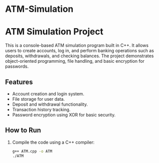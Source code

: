 # ATM-Simulation
# ATM Simulation Project

This is a console-based ATM simulation program built in C++. It allows users to create accounts, log in, and perform banking operations such as deposits, withdrawals, and checking balances. The project demonstrates object-oriented programming, file handling, and basic encryption for passwords.

## Features
- Account creation and login system.
- File storage for user data.
- Deposit and withdrawal functionality.
- Transaction history tracking.
- Password encryption using XOR for basic security.

## How to Run
1. Compile the code using a C++ compiler:
   ```bash
   g++ ATM.cpp -o ATM
   ./ATM
